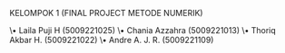 KELOMPOK 1 (FINAL PROJECT METODE NUMERIK)

\• Laila Puji H     (5009221025)
\• Chania Azzahra   (5009221013)
\• Thoriq Akbar H.  (5009221022)
\• Andre A. J. R.   (5009221109)
